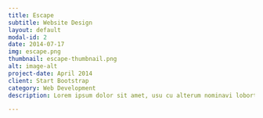```yaml
---
title: Escape
subtitle: Website Design
layout: default
modal-id: 2
date: 2014-07-17
img: escape.png
thumbnail: escape-thumbnail.png
alt: image-alt
project-date: April 2014
client: Start Bootstrap
category: Web Development
description: Lorem ipsum dolor sit amet, usu cu alterum nominavi lobortis. At duo novum diceret. Tantas apeirian vix et, usu sanctus postulant inciderint ut, populo diceret necessitatibus in vim. Cu eum dicam feugiat noluisse.

---
```



<!-- 
---
title: Water Security in Asturias
subtitle: A community project in Bimenes
layout: default
modal-id: 1
date: 2024-12-18
img: escape.png
thumbnail: escape-thumbnail.png
alt: image-alt
project-date: January 2025
client: Local water authority
category: Quantitative and qualitative hydrological catchment evaluation
description: In our municipality water is managed by a group of neighbours. However, nobody is aware of the quality and quantatiy available in our catchment. Together with the University of Oviedo we are researching our catchment to secure the quality and availability of our catchment now and in the future.

--- -->
